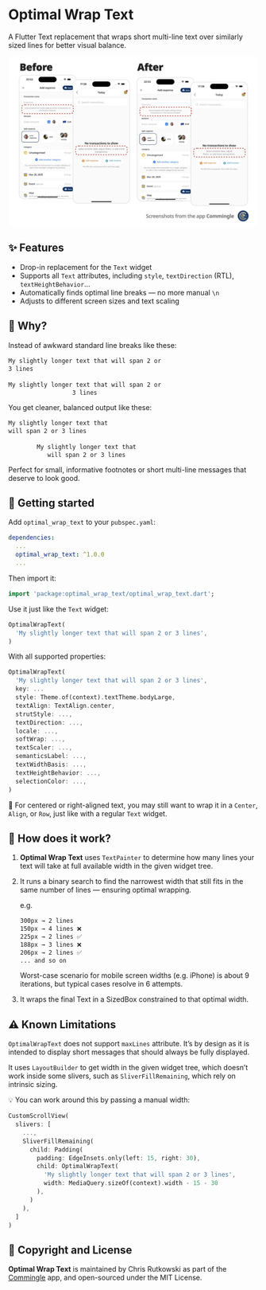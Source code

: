 # Optimal Wrap Text

A Flutter Text replacement that wraps short multi-line text over similarly sized lines for better visual balance.

![Before and After Comparison](https://raw.githubusercontent.com/chris-rutkowski/optimal_wrap_text/main/readme_assets/before_after_commingle.jpeg)


## ✨ Features

- Drop-in replacement for the `Text` widget
- Supports all `Text` attributes, including `style`, `textDirection` (RTL), `textHeightBehavior`…
- Automatically finds optimal line breaks — no more manual `\n`
- Adjusts to different screen sizes and text scaling

## 📐 Why?

Instead of awkward standard line breaks like these:

```
My slightly longer text that will span 2 or
3 lines

My slightly longer text that will span 2 or
                  3 lines
```

You get cleaner, balanced output like these:

```
My slightly longer text that 
will span 2 or 3 lines

        My slightly longer text that       
           will span 2 or 3 lines
```

Perfect for small, informative footnotes or short multi-line messages that deserve to look good.

## 🚀 Getting started

Add `optimal_wrap_text` to your `pubspec.yaml`:

```yaml
dependencies:
  ...
  optimal_wrap_text: ^1.0.0
  ...
```

Then import it:

```dart
import 'package:optimal_wrap_text/optimal_wrap_text.dart';
```

Use it just like the `Text` widget:

```dart
OptimalWrapText(
  'My slightly longer text that will span 2 or 3 lines',
)
```

With all supported properties:

```dart
OptimalWrapText(
  'My slightly longer text that will span 2 or 3 lines',
  key: ...
  style: Theme.of(context).textTheme.bodyLarge,
  textAlign: TextAlign.center,
  strutStyle: ...,
  textDirection: ...,
  locale: ...,
  softWrap: ...,
  textScaler: ...,
  semanticsLabel: ...,
  textWidthBasis: ...,
  textHeightBehavior: ...,
  selectionColor: ...,
)
```

📌 For centered or right-aligned text, you may still want to wrap it in a `Center`, `Align`, or `Row`, just like with a regular `Text` widget.


## 🧠 How does it work?

1. **Optimal Wrap Text** uses `TextPainter` to determine how many lines your text will take at full available width in the given widget tree.

2. It runs a binary search to find the narrowest width that still fits in the same number of lines — ensuring optimal wrapping.

   e.g. 
   ```
   300px → 2 lines
   150px → 4 lines ❌
   225px → 2 lines ✅
   188px → 3 lines ❌
   206px → 2 lines ✅
   ... and so on
   ```

   Worst-case scenario for mobile screen widths (e.g. iPhone) is about 9 iterations, but typical cases resolve in 6 attempts.

3.	It wraps the final Text in a SizedBox constrained to that optimal width.

## ⚠️ Known Limitations

`OptimalWrapText` does not support `maxLines` attribute. It’s by design as it is intended to display short messages that should always be fully displayed.

It uses `LayoutBuilder` to get width in the given widget tree, which doesn’t work inside some slivers, such as `SliverFillRemaining`, which rely on intrinsic sizing.

💡 You can work around this by passing a manual width:

```dart
CustomScrollView(
  slivers: [
    ...,
    SliverFillRemaining(
      child: Padding(
        padding: EdgeInsets.only(left: 15, right: 30),
        child: OptimalWrapText(
          'My slightly longer text that will span 2 or 3 lines',
          width: MediaQuery.sizeOf(context).width - 15 - 30
        ),
      )
    ),
  ]
)
```

## 📄 Copyright and License

**Optimal Wrap Text** is maintained by Chris Rutkowski as part of the [Commingle](https://commingle.app) app, and open-sourced under the MIT License.
